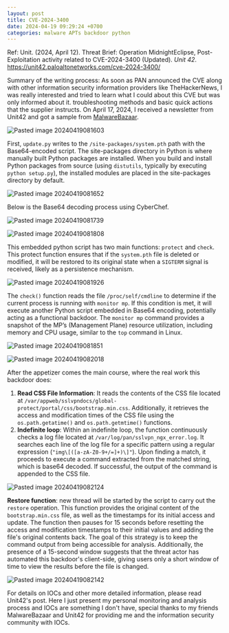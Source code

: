 ```yaml
---
layout: post
title: CVE-2024-3400
date: 2024-04-19 09:29:24 +0700
categories: malware APTs backdoor python
---
```

Ref: Unit. (2024, April 12). Threat Brief: Operation MidnightEclipse, Post-Exploitation activity related to CVE-2024-3400 (Updated). _Unit 42_. https://unit42.paloaltonetworks.com/cve-2024-3400/

Summary of the writing process:
As soon as PAN announced the CVE along with other information security information providers like TheHackerNews, I was really interested and tried to learn what I could about this CVE but was only informed about it. troubleshooting methods and basic quick actions that the supplier instructs. On April 17, 2024, I received a newsletter from Unit42 and got a sample from [MalwareBazaar](https://bazaar.abuse.ch/sample/3de2a4392b8715bad070b2ae12243f166ead37830f7c6d24e778985927f9caac/).

![Pasted image 20240419081603](https://github.com/tsof-smoky/tsof-smoky.github.io/assets/107832241/d0c7fad8-af8b-432b-9ff8-76855096b29c)

First, `update.py` writes to the `/site-packages/system.pth` path with the Base64-encoded script. The site-packages directory in Python is where manually built Python packages are installed. When you build and install Python packages from source (using `distutils`, typically by executing `python setup.py`), the installed modules are placed in the site-packages directory by default.

![Pasted image 20240419081652](https://github.com/tsof-smoky/tsof-smoky.github.io/assets/107832241/1c529c66-a7c3-46f4-9c21-7ad7321cb428)

Below is the Base64 decoding process using CyberChef.

![Pasted image 20240419081739](https://github.com/tsof-smoky/tsof-smoky.github.io/assets/107832241/7503d291-0fd3-4b04-b643-6ae3fd4213cd)

![Pasted image 20240419081808](https://github.com/tsof-smoky/tsof-smoky.github.io/assets/107832241/b42514d0-9bd7-41b6-8218-00817879be37)

This embedded python script has two main functions: `protect` and `check`. This protect function ensures that if the `system.pth` file is deleted or modified, it will be restored to its original state when a `SIGTERM` signal is received, likely as a persistence mechanism.

![Pasted image 20240419081926](https://github.com/tsof-smoky/tsof-smoky.github.io/assets/107832241/82c6df90-c63a-43bb-bf8d-ffa5d04a3b9b)

The `check()` function reads the file `/proc/self/cmdline` to determine if the current process is running with `monitor mp`. If this condition is met, it will execute another Python script embedded in Base64 encoding, potentially acting as a functional backdoor. The `monitor mp` command provides a snapshot of the MP’s (Management Plane) resource utilization, including memory and CPU usage, similar to the `top` command in Linux.

![Pasted image 20240419081851](https://github.com/tsof-smoky/tsof-smoky.github.io/assets/107832241/913d5d9d-76f2-4213-a0f9-6b0a253ea19e)

![Pasted image 20240419082018](https://github.com/tsof-smoky/tsof-smoky.github.io/assets/107832241/c33ee6e4-10b3-42fb-bb7a-b27f2427473f)

After the appetizer comes the main course, where the real work this backdoor does:

1. **Read CSS File Information**: It reads the contents of the CSS file located at `/var/appweb/sslvpndocs/global-protect/portal/css/bootstrap.min.css`. Additionally, it retrieves the access and modification times of the CSS file using the `os.path.getatime()` and `os.path.getmtime()` functions.
2. **Indefinite loop**: Within an indefinite loop, the function continuously checks a log file located at `/var/log/pan/sslvpn_ngx_error.log`. It searches each line of the log file for a specific pattern using a regular expression (`"img\[([a-zA-Z0-9+/=]+)\]"`). Upon finding a match, it proceeds to execute a command extracted from the matched string, which is base64 decoded. If successful, the output of the command is appended to the CSS file.

![Pasted image 20240419082124](https://github.com/tsof-smoky/tsof-smoky.github.io/assets/107832241/61db1466-6a5d-4949-b906-ab790fbfcff3)

**Restore function**: new thread will be started by the script to carry out the `restore` operation. This function provides the original content of the `bootstrap.min.css` file, as well as the timestamps for its initial access and update. The function then pauses for 15 seconds before resetting the access and modification timestamps to their initial values and adding the file's original contents back. The goal of this strategy is to keep the command output from being accessible for analysis. Additionally, the presence of a 15-second window suggests that the threat actor has automated this backdoor's client-side, giving users only a short window of time to view the results before the file is changed.

![Pasted image 20240419082142](https://github.com/tsof-smoky/tsof-smoky.github.io/assets/107832241/03b1da3e-e9ed-4c90-9779-5ee2b96feb1a)

For details on IOCs and other more detailed information, please read Unit42's post. Here I just present my personal monitoring and analysis process and IOCs are something I don't have, special thanks to my friends MalwareBazaar and Unit42 for providing me and the information security community with IOCs.




